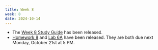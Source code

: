 ```yaml
---
title: Week 8
week: 8
date: 2024-10-14
---
```


- The [Week 8 Study Guide](/assets/guides/fall24/week08.pdf) has been released.
- [Homework 8](http://prob140.datahub.berkeley.edu/hub/user-redirect/git-pull?repo=https://github.com/prob140/materials-fa24&branch=main&subPath=hw/Homework_08.ipynb) and [Lab 6A](http://prob140.datahub.berkeley.edu/hub/user-redirect/git-pull?repo=https://github.com/prob140/materials-fa24&branch=main&subPath=lab/Lab_06.ipynb) have been released. They are both due next Monday, October 21st at 5 PM.
